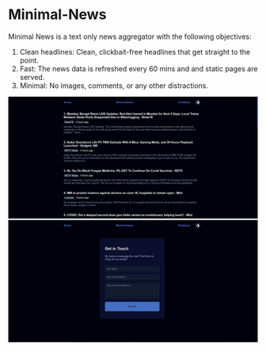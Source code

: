 # Minimal-News
Minimal News is a text only news aggregator with the following objectives:
1. Clean headlines: Clean, clickbait-free headlines that get straight to the point.
2. Fast: The news data is refreshed every 60 mins and and static pages are served.
3. Minimal: No images, comments, or any other distractions.

![Minimal News Home](/res/images/home_dark.JPG "Minimal News Homepage")
![Minimal News Feedback](/res/images/feedback_dark.JPG "Minimal News Feedback")
